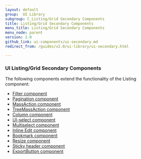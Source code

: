 ```yaml
---
layout: default
group:  UI Library
subgroup: C_Listing/Grid Secondary Components
title: Listing/Grid Secondary Components
menu_title: Listing/Grid Secondary Components
menu_node: parent
version: 2.0
github_link: ui-components/ui-secondary.md
redirect_from: /guides/v2.0/ui-library/ui-secondary.html

---
```


<h3>UI Listing/Grid Secondary Components</h3>

The following components extend the functionality of the Listing component:

  * <a href="{{page.baseurl}}ui-components/ui-secondary-filter.html">Filter component</a>
  * <a href="{{page.baseurl}}ui-components/ui-secondary-pagination.html">Pagination component</a>
  * <a href="{{page.baseurl}}ui-components/ui-secondary-massaction.html">MassAction component</a>
  * <a href="{{page.baseurl}}ui-components/ui-secondary-treemass.html">TreeMassAction component</a>
  * <a href="{{page.baseurl}}ui-components/ui-secondary-column.html">Column component</a>
  * <a href="{{page.baseurl}}ui-components/ui-secondary-uiselect.html">UI-select component</a>
  * <a href="{{page.baseurl}}ui-components/ui-secondary-multi.html">Multiselect component</a>
  * <a href="{{page.baseurl}}ui-components/ui-secondary-inline.html">Inline Edit component</a>
  * <a href="{{page.baseurl}}ui-components/ui-secondary-bookmark.html">Bookmark component</a>
  * <a href="{{page.baseurl}}ui-components/ui-secondary-resize.html">Resize component</a>
  * <a href="{{page.baseurl}}ui-components/ui-secondary-header.html">Sticky header component</a>
  * <a href="{{page.baseurl}}ui-components/ui-export.html">ExportButton component</a>
